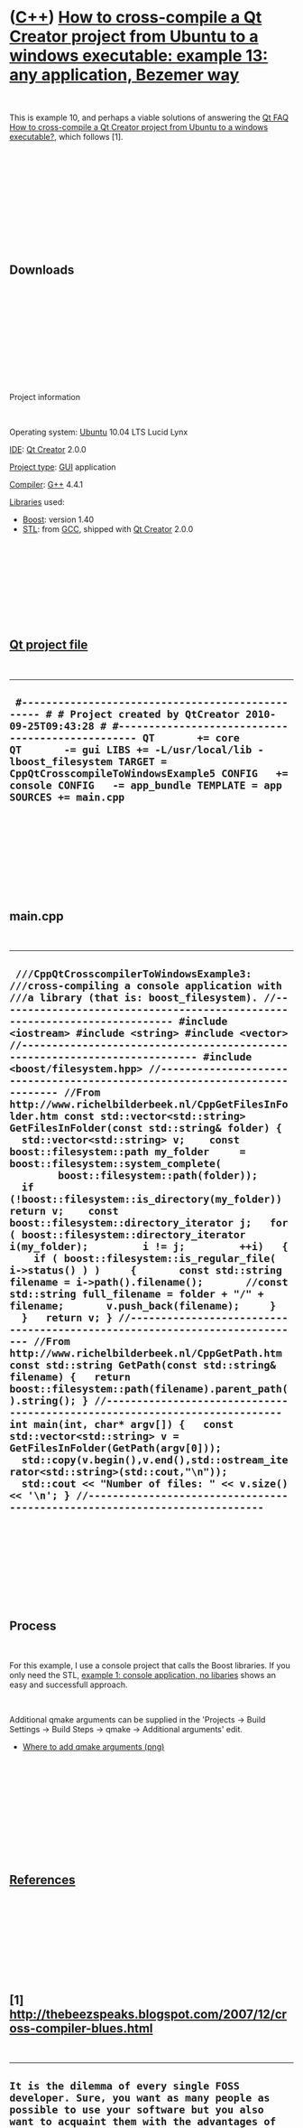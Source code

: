 



 

 

 

 

 

([C++](Cpp.md)) [How to cross-compile a Qt Creator project from Ubuntu to a windows executable: example 13: any application, Bezemer way](CppQtCrosscompileToWindowsExample13.md)
===================================================================================================================================================================================

 

This is example 10, and perhaps a viable solutions of answering the [Qt
FAQ](CppQtFaq.md) [How to cross-compile a Qt Creator project from
Ubuntu to a windows executable?](CppQtCrosscompileToWindows.md), which
follows \[1\].

 

 

 

 

 

 

Downloads
---------

 

 

 

 

 

 

Project information

 

Operating system: [Ubuntu](http://www.ubuntu.com) 10.04 LTS Lucid Lynx

[IDE](CppIde.md): [Qt Creator](CppQtCreator.md) 2.0.0

[Project type](CppQtProjectType.md): [GUI](CppGui.md) application

[Compiler](CppCompiler.md): [G++](CppGpp.md) 4.4.1

[Libraries](CppLibrary.md) used:

-   [Boost](CppBoost.md): version 1.40
-   [STL](CppStl.md): from [GCC](CppGcc.md), shipped with [Qt
    Creator](CppQt.md) 2.0.0

 

 

 

 

 

[Qt project file](CppQtProjectFile.md)
---------------------------------------

 

  ------------------------------------------------------------------------------------------------------------------------------------------------------------------------------------------------------------------------------------------------------------------------------------------------------------------------------------------------------------------------
  ` #------------------------------------------------- # # Project created by QtCreator 2010-09-25T09:43:28 # #------------------------------------------------- QT       += core QT       -= gui LIBS += -L/usr/local/lib -lboost_filesystem TARGET = CppQtCrosscompileToWindowsExample5 CONFIG   += console CONFIG   -= app_bundle TEMPLATE = app SOURCES += main.cpp`
  ------------------------------------------------------------------------------------------------------------------------------------------------------------------------------------------------------------------------------------------------------------------------------------------------------------------------------------------------------------------------

 

 

 

 

 

main.cpp
--------

 

  --------------------------------------------------------------------------------------------------------------------------------------------------------------------------------------------------------------------------------------------------------------------------------------------------------------------------------------------------------------------------------------------------------------------------------------------------------------------------------------------------------------------------------------------------------------------------------------------------------------------------------------------------------------------------------------------------------------------------------------------------------------------------------------------------------------------------------------------------------------------------------------------------------------------------------------------------------------------------------------------------------------------------------------------------------------------------------------------------------------------------------------------------------------------------------------------------------------------------------------------------------------------------------------------------------------------------------------------------------------------------------------------------------------------------------------------------------------------------------------------------------------------------------------------------------------------------------------------------------------------------------------------------------------------------------------------------------------------------------------------------------------------------------------------------------------------------------------------------------------------------------------------------------------------------------
  ` ///CppQtCrosscompilerToWindowsExample3: ///cross-compiling a console application with ///a library (that is: boost_filesystem). //--------------------------------------------------------------------------- #include <iostream> #include <string> #include <vector> //--------------------------------------------------------------------------- #include <boost/filesystem.hpp> //--------------------------------------------------------------------------- //From http://www.richelbilderbeek.nl/CppGetFilesInFolder.htm const std::vector<std::string> GetFilesInFolder(const std::string& folder) {   std::vector<std::string> v;    const boost::filesystem::path my_folder     = boost::filesystem::system_complete(         boost::filesystem::path(folder));    if (!boost::filesystem::is_directory(my_folder)) return v;    const boost::filesystem::directory_iterator j;   for ( boost::filesystem::directory_iterator i(my_folder);         i != j;         ++i)   {     if ( boost::filesystem::is_regular_file( i->status() ) )     {       const std::string filename = i->path().filename();       //const std::string full_filename = folder + "/" + filename;       v.push_back(filename);     }   }   return v; } //--------------------------------------------------------------------------- //From http://www.richelbilderbeek.nl/CppGetPath.htm const std::string GetPath(const std::string& filename) {   return boost::filesystem::path(filename).parent_path().string(); } //--------------------------------------------------------------------------- int main(int, char* argv[]) {   const std::vector<std::string> v = GetFilesInFolder(GetPath(argv[0]));   std::copy(v.begin(),v.end(),std::ostream_iterator<std::string>(std::cout,"\n"));   std::cout << "Number of files: " << v.size() << '\n'; } //---------------------------------------------------------------------------`
  --------------------------------------------------------------------------------------------------------------------------------------------------------------------------------------------------------------------------------------------------------------------------------------------------------------------------------------------------------------------------------------------------------------------------------------------------------------------------------------------------------------------------------------------------------------------------------------------------------------------------------------------------------------------------------------------------------------------------------------------------------------------------------------------------------------------------------------------------------------------------------------------------------------------------------------------------------------------------------------------------------------------------------------------------------------------------------------------------------------------------------------------------------------------------------------------------------------------------------------------------------------------------------------------------------------------------------------------------------------------------------------------------------------------------------------------------------------------------------------------------------------------------------------------------------------------------------------------------------------------------------------------------------------------------------------------------------------------------------------------------------------------------------------------------------------------------------------------------------------------------------------------------------------------------------

 

 

 

 

 

Process
-------

 

For this example, I use a console project that calls the Boost
libraries. If you only need the STL, [example 1: console application, no
libaries](CppQtCrosscompileToWindowsExample1.md) shows an easy and
successfull approach.

 

Additional qmake arguments can be supplied in the 'Projects -&gt; Build
Settings -&gt; Build Steps -&gt; qmake -&gt; Additional arguments' edit.

-   [Where to add qmake
    arguments (png)](CppQtCrosscompileToWindowsExample5.png)

 

 

 

 

 

 

[References](CppReferences.md)
-------------------------------

 

 

 

 

 

\[1\] http://thebeezspeaks.blogspot.com/2007/12/cross-compiler-blues.html
-------------------------------------------------------------------------

 

  -------------------------------------------------------------------------------------------------------------------------------------------------------------------------------------------------------------------------------------------------------------------------------------------------------------------------------------------------------------------------------------------------------------------------------------------------------------------------------------------------------------------------------------------------------------------------------------------------------------------------------------------------------------------------------------------------------------------------------------------------------------------------------------------------------------------------------------------------------------------------------------------------------------------------------------------------------------------------------------------------------------------------------------------------------------------------------------------------------------------------------------------------------------------------------------------------------------------------------------------------------------------------------------------------------------------------------------------------------------------------------------------------------------------------------------------------------------------------------------------------------------------------------------------------------------------------------------------------------------------------------------------------------------------------------------------------------------------------------------------------------------------------------------------------------------------------------------------------------------------------------------------------------------------------------------------------------------------------------------------------------------------------------------------------------------------------------------------------------------------------------------------------------------------------------------------------------------------------------------------------------------------------------------------------------------------------------------------------------------------------------------------------------------------------------------------------------------------------------------------------------------------------------------------------------------------------------------------------------------------------------------------------------------------------------------------------------------------------------------------------------------------------------------------------------------------------------------------------------------------------------------------------------------------------------------------------------------------------------------------------------------------------------------------------------------------------------------------------------------------------------------------------------------------------------------------------------------------------------------------------------------------------------------------------------------------------------------------------------------------------------------------------------------------------------------------------------------------------------------------------------------------------------------------------------------------------------------------------------------------------------------------------------------------------------------------------------------------------------------------------------------------------------------------------------------------------------------------------------------------------------------------------------------------------------------------------------------------------------------------------------------------------------------------------------------------------------------------------------------------------------------------------------------------------------------------------------------------------------------------------------------------------------------------------------------------------------------------------------------------------------------------------------------------------------------------------------------------------------------------------------------------------------------------------------------------------------------------------------------------------------------------------------------------------------------------------------------------------------------------------------------------------------------------------------------------------------------------------------------------------------------------------------------------------------------------------------------------------------------------------------------------------------------------------------------------------------------------------------------------------------------------------------------------------------------------------------------------------------------------------------------------------------------------------------------------------------------------------------------------------------------------------------------------------------------------------------------------------------------------------------------------------------------------------------------------------------------------------------------------------------------------------------------------------------------------------------------------------------------------------------------------------------------------------------------------------------------------------------------------------------------------------------------------------------------------------------------------------------------------------------------------------------------------------------------------------------------------------------------------------------------------------------------------------------------------------------------------------------------------------------------------------------------------------------------------------------------------------------------------------------------------------------------------------------------------------------------------------------------------------------------------------------------------------------------------------------------------------------------------------------------------------------------------------------------------------------------------------------------------------------------------------------------------------------------------------------------------------------------------------------------------------------------------------------------------------------------------------------------------------------------------------------------------------------------------------------------------------------------------------------------------------------------------------------------------------------------------------------------------------------------------------------------------------------------------------------------------------------------------------------------------------------------------------------------------------------------------------------------------------------------------------------------------------------------------------------------------------------------------------------------------------------------------------------------------------------------------------------------------------------------------------------------------------------------------------------------------------------------------------------------------------------------------------------------------------------------------------------------------------------------------------------------------------------------------------------------------------------------------------------------------------------------------------------------------------------------------------------------------------------------------------------------------------------------------------------------------------------------------------------------------------------------------------------------------------------------------------------------------------------------------------------------------------------------------------------------------------------------------------------------------------------------------------------------------------------------------------------------------------------------------------------------------------------------------------------------------------------------------------------------------------------------------------------------------------------------------------------------------------------------------------------------------------------------------------------------------------------------------------------------------------------------------------------------------------------------------------------------------------------------------------------------------------------------------------------------------------------------------------------------------------------------------------------------------------------------------------------------------------------------------------------------------------------------------------------------------------------------------------------------------------------------------------------------------------------------------------------------------------------------------------------------------------------------------------------------------------------------------------------------------------------------------------------------------------------------------------------------------------------------------------------------------------------------------------------------------------------------------------------------------------------------------------------------------------------------------------------------------------------------------
  ` It is the dilemma of every single FOSS developer. Sure, you want as many people as possible to use your software but you also want to acquaint them with the advantages of FOSS as well. Some developers think it is a non-question: they don't give portability a single thought. Others do, but think it is better to force users by not making their program available under other Operating Systems. "If you want to use my program, that's cool, but switch to Linux first". Other developers, like me, think that it is better to let people use FOSS software under their current Operating System because nobody will make the switch for a single program. It is the strategy that projects like Firefox are using too. It is based on the presumption that when the reasons for switching are piling up the transition is less painful because they can continue to use the programs they know and love.  But that puts us developers into an another painful dilemma. In order to provide these packages we have to have access to these platforms. And that is not something we do lightly. First of all, there is the cost. Commercial Operating Systems are expensive - and let's face it - a pain in the neck due to all the copy protection features. Apart from that, why should you burden yourself with a more complex configuration, another development system and a new learning curve?  Well, there is a solution but it has it's drawbacks too: cross compilation. That means you can continue to use your current Operating System and development system but still are able to support other platforms. It seems too good to be true and - frankly - it is. Almost no distribution has cross development packages in its repository and I think that is a shame. Sure, you can try to compile them yourself but - believe me - that ain't that easy. I have been considering cross compilation for a long time because I didn't want to turn to a MS-Windows machine each and every time I wanted to make a new release. It is really a question of dependency because I always have to rely on my employer to provide such a beast. I run Linux at home and nothing else.  The procedure was always the same. Convert the sources to Microsoft text, put them on a memory stick, take the memory stick wherever the MS-Windows machine was located, copy the sources to the system, compile them, test the compilants, make the package, copy the package back on the memory stick, take the stick home, mount the stick, copy the package to the proper location and we're done. It was even worse when I switched employers because I had to rebuild the entire development system. It usually doesn't come on a vanilla MS-Windows machine nowadays, you know. Who's gonna use a C compiler when you're an IT consultant? Don't bug me with comments like doing this stuff during working hours. We got lunchtime and there is also overtime. It doesn't take me hours to make a package of a simple project, it's more like minutes.  But like I said, cross compilation isn't easy as well. A lot of information is outdated and when not it is mindboggingly complicated. I'm not afraid to compile KOffice or other 50 meg source packages - as a matter of fact that is the standard routine here since I'm still using SUSE 9.2. Never change a running system - but that is not important right now. Another consideration is that just because cross compilation is so complicated I'm afraid to break my current development system. Two compilers on the same system: is that gonna work?  I can tell you that it works. It works even very well. But you have to know where to start and how to get started. A good start is a simple script by Volker Grabsch that builds an MS-Windows C cross compiler and comes with a host of libraries. Just download it - I assume you know how to unpack a .tar.gz - and make a few simple preparations. First of all you have to decide where your compiler is going to reside. I chose /opt/mingw but any other location is alright too. Just remember to edit your .bashrc script in order to change $PATH:      export PATH=/opt/mingw/bin:$PATH  Next, create the directory. If you're afraid that the script might touch your current development environment, be sure you give yourself full access because you can run the entire script under your current user account:      su     cd /opt     mkdir mingw     chown habe mingw     chgrp users mingw     exit  Be sure to use the user account settings appropriate for your system; this is just an example. Next, make a tiny adjustment to the script. Don't take another route, you won't get a proper compilant. Line 96 to be exact:      PREFIX="/opt/mingw"  Now run it. Take a coffee and wait. Make it a big one. If all goes well you'll end up with a cross compiler in /opt/mingw and you're almost ready to run. You probably will have to make a few adjustments to your Makefile:      CC=$(CROSS)gcc     LD=$(CROSS)ld     AR=$(CROSS)ar  You may have to add a few others, depending on your project. Please refer to this page on cross compilation or the comments on the freshmeat page. All you have to do is type this:      make CROSS="i386-mingw32msvc-"  Depending on your project this may be a bit more complex, but now you got plenty of links to solve these issues. If you're using configure, all you have to do is:      ./configure --host="i386-mingw32msvc"     make  or this:      ./configure --target="i386-mingw32msvc"     make  Whatever works for you. In my case, it worked fine and I was very happy. So I got reckless and thought I could do the same for MS-DOS. I did some research and found the proper packages. Seemed easy enough, so I downloaded the binutils, crx and gcc packages, became root and installed them with:      rpm -Uvh package.rpm  Not much happened. I usually don't use source RPMs since I prefer .tar.gz. I faintly remembered that the last time I used them the beast built a binary package that I could install as usual. But that was several years ago. It could be a lapse of memory, I'm getting older too. After some time I found that they had wound up at /usr/src/packages and that was it. Note this location can be different on your system, you will have to find out for yourself. I decided to build them:      rpmbuild -bb djcrx.spec     rpmbuild -bb djcross-binutils.spec  It took another coffee, but there was nothing wrong with that. I ended up with two beautiful packages in RPMS:      rpm -Uvh djcrx-2.04pre-5.noarch.rpm     rpm -Uvh djcross-binutils-2.17-5.i686.rpm  Okay, next one:      rpmbuild -bb djcross-gcc.spec  Several requirements were not met. I had to have GNAT (what the hell is that??) and older versions of autoconf and automake. Now we're getting in dangerous territory. Two different versions of such crucial tools? Are they completely insane?! I found GNAT. That is an Ada compiler. Well, I can always remove them later. I installed those from DVD. Then the next hurdle, autoconf. I got that one from the GNU repository. First, I check where my autoconf was:      which autoconf  Then I built the old autoconf as a regular user:      ./configure     make  Finally I figured out where the beast would install itself:      make -n install  That proved to be /usr/local/bin. Fair enough. So I ran make install as superuser and renamed all executables, e.g.:      cd /usr/local/bin     mv autoconf autoconf-2.13  So, I had managed to resolve most - if not all - dependencies. I just had to edit the specfile (the horror):      sed -e 's:^\(AUTOCONF_OLD=\).*$:\1/usr/local/bin/autoconf-2.13:' \     -e 's:^\(AUTOHEADER_OLD=\).*$:\1/usr/local/bin/autoheader-2.13:' \  Now try again:      rpmbuild -bb --nodeps djcross-gcc.spec  And yes, it ran, it ran!! I took a coffee. I took another one. My girlfiend was sleeping on the bench by now. I made another pot of coffee. Hours were ticking by. It seemed as if the beast was building and rebuilding itself over and over again. The city was completely silent by now. And then the ultimate disaster: the Ada compiler build broke off with an error. Obviously, the build tried to create a whole bunch of compilers, not only C. For my own projects, I only use C. I do not create much F77, Ada or C++ packages for myself or others - zero to be exact - nor do I have any intention to do so. I went to study the spec file again. It seemed you could switch off several compiler builds, which is alright with me. I only want C. So I changed these lines:      --enable-languages=c,ada \     --enable-languages=c,c++,f95,objc,obj-c++,ada || exit 1  to this:      --enable-languages=c \     --enable-languages=c || exit 1  No mercy! Then I prepared another pot of coffee, sighed and tried again. Several hours later, the beast was done. Victory! I've done it, I've done it! It may or may not run, but I have completed the build! Out came a tiny 7 meg RPM.. Now install:      rpm -Uvh djcross-gcc-4.2.2-12ap.i686.rpm  I tested it and it worked fine:      make CROSS="i586-pc-msdosdjgpp-"  It installs itself into /usr/bin, but now I know that is not a problem. I was appalled by the way I had to make this work. It is these kind of builds that gives Linux a bad rap. And why? It is possible to change an old autoconf to new ones. It is easy to add a simple README or make a simple webpage concerning cross compilation that is not outdated. There is a lesson to be learned here, especially for those who maintain these cross compilation packages. Don't take the easy way, make a little effort. It does not only help FOSS, but also benefits your prospect users. If you don't take their way, they take the highway.  At least, for me the work is done. I'm very happy with my uptodate cross compilers since I can do all my compilation and packaging in the comfort of my Linux box. That's worth a night of hacking and a annoyed girlfriend, isn't it. Well, where the girlfriend is concerned, I'm not too sure.. ;-) `
  -------------------------------------------------------------------------------------------------------------------------------------------------------------------------------------------------------------------------------------------------------------------------------------------------------------------------------------------------------------------------------------------------------------------------------------------------------------------------------------------------------------------------------------------------------------------------------------------------------------------------------------------------------------------------------------------------------------------------------------------------------------------------------------------------------------------------------------------------------------------------------------------------------------------------------------------------------------------------------------------------------------------------------------------------------------------------------------------------------------------------------------------------------------------------------------------------------------------------------------------------------------------------------------------------------------------------------------------------------------------------------------------------------------------------------------------------------------------------------------------------------------------------------------------------------------------------------------------------------------------------------------------------------------------------------------------------------------------------------------------------------------------------------------------------------------------------------------------------------------------------------------------------------------------------------------------------------------------------------------------------------------------------------------------------------------------------------------------------------------------------------------------------------------------------------------------------------------------------------------------------------------------------------------------------------------------------------------------------------------------------------------------------------------------------------------------------------------------------------------------------------------------------------------------------------------------------------------------------------------------------------------------------------------------------------------------------------------------------------------------------------------------------------------------------------------------------------------------------------------------------------------------------------------------------------------------------------------------------------------------------------------------------------------------------------------------------------------------------------------------------------------------------------------------------------------------------------------------------------------------------------------------------------------------------------------------------------------------------------------------------------------------------------------------------------------------------------------------------------------------------------------------------------------------------------------------------------------------------------------------------------------------------------------------------------------------------------------------------------------------------------------------------------------------------------------------------------------------------------------------------------------------------------------------------------------------------------------------------------------------------------------------------------------------------------------------------------------------------------------------------------------------------------------------------------------------------------------------------------------------------------------------------------------------------------------------------------------------------------------------------------------------------------------------------------------------------------------------------------------------------------------------------------------------------------------------------------------------------------------------------------------------------------------------------------------------------------------------------------------------------------------------------------------------------------------------------------------------------------------------------------------------------------------------------------------------------------------------------------------------------------------------------------------------------------------------------------------------------------------------------------------------------------------------------------------------------------------------------------------------------------------------------------------------------------------------------------------------------------------------------------------------------------------------------------------------------------------------------------------------------------------------------------------------------------------------------------------------------------------------------------------------------------------------------------------------------------------------------------------------------------------------------------------------------------------------------------------------------------------------------------------------------------------------------------------------------------------------------------------------------------------------------------------------------------------------------------------------------------------------------------------------------------------------------------------------------------------------------------------------------------------------------------------------------------------------------------------------------------------------------------------------------------------------------------------------------------------------------------------------------------------------------------------------------------------------------------------------------------------------------------------------------------------------------------------------------------------------------------------------------------------------------------------------------------------------------------------------------------------------------------------------------------------------------------------------------------------------------------------------------------------------------------------------------------------------------------------------------------------------------------------------------------------------------------------------------------------------------------------------------------------------------------------------------------------------------------------------------------------------------------------------------------------------------------------------------------------------------------------------------------------------------------------------------------------------------------------------------------------------------------------------------------------------------------------------------------------------------------------------------------------------------------------------------------------------------------------------------------------------------------------------------------------------------------------------------------------------------------------------------------------------------------------------------------------------------------------------------------------------------------------------------------------------------------------------------------------------------------------------------------------------------------------------------------------------------------------------------------------------------------------------------------------------------------------------------------------------------------------------------------------------------------------------------------------------------------------------------------------------------------------------------------------------------------------------------------------------------------------------------------------------------------------------------------------------------------------------------------------------------------------------------------------------------------------------------------------------------------------------------------------------------------------------------------------------------------------------------------------------------------------------------------------------------------------------------------------------------------------------------------------------------------------------------------------------------------------------------------------------------------------------------------------------------------------------------------------------------------------------------------------------------------------------------------------------------------------------------------------------------------------------------------------------------------------------------------------------------------------------------------------------------------------------------------------------------------------------------------------------------------------------------------------------------------------------------------------------------------------------------------------------------------------------------------------------------------------------------------------------------------------------------------------------------------------------------------------------------------------------------------------------

 

 

 

 

 

\[2\] http://freshmeat.net/projects/mingw\_cross\_env/?branch\_id=70526&release\_id=268378
------------------------------------------------------------------------------------------

 

 

 

 

 





 



